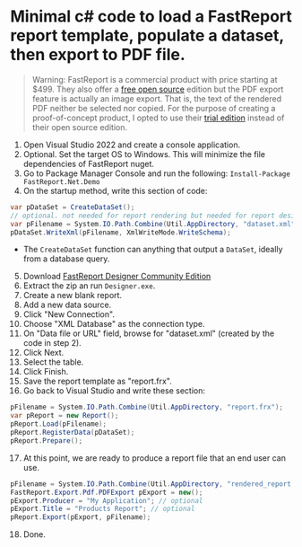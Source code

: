 # Minimal c# code to load a FastReport report template, populate a dataset, then export to PDF file.

> Warning: FastReport is a commercial product with price starting at $499. 
> They also offer a [free open source][FROSgit] edition but the PDF export feature is actually an image export. That is, the text of the rendered PDF neither be selected nor copied.
> For the purpose of creating a proof-of-concept product, I opted to use their [trial edition][FRT] instead of their open source edition.

[FROSgit]:https://github.com/FastReports/FastReport
[FRT]:https://www.fast-report.com/en/download/fast-report-net
[FastReport Designer Community Edition]:https://github.com/FastReports/FastReport/releases/latest

1. Open Visual Studio 2022 and create a console application.
2. Optional. Set the target OS to Windows. This will minimize the file dependencies of FastReport nuget.
3. Go to Package Manager Console and run the following:
`Install-Package FastReport.Net.Demo`
4. On the startup method, write this section of code:
```c#
var pDataSet = CreateDataSet();
// optional. not needed for report rendering but needed for report designing
var pFilename = System.IO.Path.Combine(Util.AppDirectory, "dataset.xml");
pDataSet.WriteXml(pFilename, XmlWriteMode.WriteSchema); 
```
- The `CreateDataSet` function can anything that output a `DataSet`, ideally from a database query.
5. Download [FastReport Designer Community Edition]
6. Extract the zip an run `Designer.exe`.
7. Create a new blank report.
8. Add a new data source.
9. Click "New Connection".
10. Choose "XML Database" as the connection type.
11. On "Data file or URL" field, browse for "dataset.xml" (created by the code in step 2).  
12. Click Next.
13. Select the table.
14. Click Finish.
15. Save the report template as "report.frx".
16. Go back to Visual Studio and write these section:
```c#
pFilename = System.IO.Path.Combine(Util.AppDirectory, "report.frx");
var pReport = new Report();
pReport.Load(pFilename);            
pReport.RegisterData(pDataSet);
pReport.Prepare();
```
17. At this point, we are ready to produce a report file that an end user can use.
```c#
pFilename = System.IO.Path.Combine(Util.AppDirectory, "rendered_report.pdf");
FastReport.Export.Pdf.PDFExport pExport = new();
pExport.Producer = "My Application"; // optional
pExport.Title = "Products Report"; // optional
pReport.Export(pExport, pFilename);
```
18. Done.